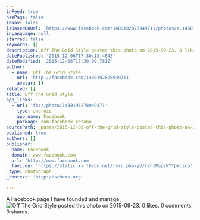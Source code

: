 ```yaml
---
inFeed: true
hasPage: false
inNav: false
isBasedOnUrl: 'https://www.facebook.com/1480192878949711/photos/a.1480195318949467.1073741827.1480192878949711/1480195278949471/?type=3'
inLanguage: null
starred: false
keywords: []
description: Off The Grid Style posted this photo on 2015-09-23. 0 likes. 0 comments. 0 shares.
datePublished: '2015-12-06T17:30:13.484Z'
dateModified: '2015-12-06T17:30:09.781Z'
author:
  - name: Off The Grid Style
    url: 'http://facebook.com/1480192878949711'
    avatar: {}
related: []
title: Off The Grid Style
app_links:
  - url: 'fb://photo/1480195278949471'
    type: android
    app_name: Facebook
    package: com.facebook.katana
sourcePath: _posts/2015-12-05-off-the-grid-style-posted-this-photo-on-2015-09-23-0-likes.md
published: true
authors: []
publisher:
  name: Facebook
  domain: www.facebook.com
  url: 'http://www.facebook.com'
  favicon: 'https://static.xx.fbcdn.net/rsrc.php/yV/r/hzMapiNYYpW.ico'
_type: Photograph
_context: 'http://schema.org'

---
```

A Facebook page I have founded and manage.
![Off The Grid Style posted this photo on 2015-09-23&period; 0 likes&period; 0 comments&period; 0 shares&period;](https://scontent.xx.fbcdn.net/hphotos-xap1/t31.0-8/s720x720/12029588_1480195278949471_7291457301782673685_o.jpg)